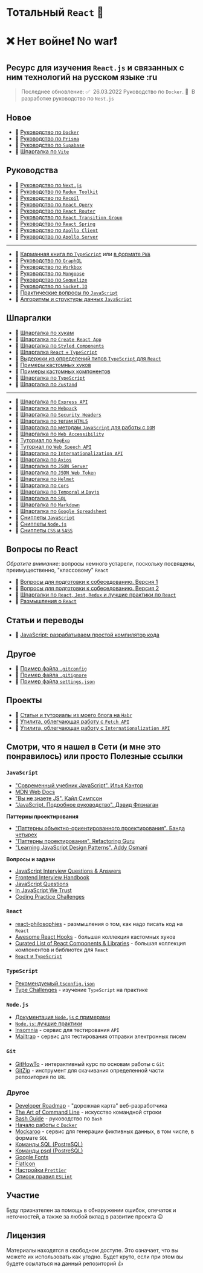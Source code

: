 # Тотальный `React` :metal:

# :x: Нет войне:heavy_exclamation_mark: No war:heavy_exclamation_mark:

## Ресурс для изучения `React.js` и связанных с ним технологий на русском языке :ru

> Последнее обновление: ✅&nbsp;&nbsp;26.03.2022 Руководство по `Docker`. 🔬&nbsp;&nbsp;В разработке руководство по `Nest.js`

## Новое

- :page_with_curl: [Руководство по `Docker`](./md/docker.md)
- :page_with_curl: [Руководство по `Prisma`](./md/prisma.md)
- :page_with_curl: [Руководство по `Supabase`](./md/supabase.md)
- :memo: [Шпаргалка по `Vite`](./md/vite.md)

## Руководства

- :page_with_curl: [Руководство по `Next.js`](./md/next.md)
- :page_with_curl: [Руководство по `Redux Toolkit`](./md/redux-toolkit.md)
- :page_with_curl: [Руководство по `Recoil`](./md/recoil.md)
- :page_with_curl: [Руководство по `React Query`](./md/react-query.md)
- :page_with_curl: [Руководство по `React Router`](./md/react-router.md)
- :page_with_curl: [Руководство по `React Transition Group`](./md/react-transition-group.md)
- :page_with_curl: [Руководство по `React Spring`](./md/react-spring.md)
- :page_with_curl: [Руководство по `Apollo Client`](./md/apollo/client.md)
- :page_with_curl: [Руководство по `Apollo Server`](./md/apollo/server.md)

---

- :page_with_curl: [Карманная книга по `TypeScript`](./md/ts.md) или [в формате `PWA`](https://typescript-handbook.ru/)
- :page_with_curl: [Руководство по `GraphQL`](./md/graphql.md)
- :page_with_curl: [Руководство по `Workbox`](./md/wb/wb.md)
- :page_with_curl: [Руководство по `Mongoose`](./md/mongoose.md)
- :page_with_curl: [Руководство по `Sequelize`](./md/sequelize.md)
- :page_with_curl: [Руководство по `Socket.IO`](./md/socket/README.md)
- :page_with_curl: [Практические вопросы по `JavaScript`](./md/js_questions.md)
- :page_with_curl: [Алгоритмы и структуры данных `JavaScript`](./md/js_algorithms.md)

## Шпаргалки

- :memo: [Шпаргалка по хукам](./md/hooks.md)
- :memo: [Шпаргалка по `Create React App`](./md/create-react-app.md)
- :memo: [Шпаргалка по `Styled Components`](./md/styled-components.md)
- :memo: [Шпаргалка `React` + `TypeScript`](./md/react-typescript.md)
- :memo: [Выдержки из определений типов `TypeScript` для `React`](./md/react-types.md)
- :memo: [Примеры кастомных хуков](./md/custom-hooks.md)
- :memo: [Примеры кастомных компонентов](./md/custom-components.md)
- :memo: [Шпаргалка по `TypeScript`](./md/ts_cheatsheet.md)
- :memo: [Шпаргалка по `Zustand`](./md/zustand.md)

---

- :memo: [Шпаргалка по `Express API`](./md/express-api.md)
- :memo: [Шпаргалка по `Webpack`](./md/webpack.md)
- :memo: [Шпаргалка по `Security Headers`](./md/security/security.md)
- :memo: [Шпаргалка по тегам `HTML5`](./md/html5.md)
- :memo: [Шпаргалка по методам `JavaScript` для работы с `DOM`](./md/js-dom.md)
- :memo: [Шпаргалка по `Web Accessibility`](./md/access/access.md)
- :memo: [Туториал по `RegExp`](./md/regexp/regexp.md)
- :memo: [Туториал по `Web Speech API`](./md/speech.md)
- :memo: [Шпаргалка по `Internationalization API`](./md/intl.md)
- :memo: [Шпаргалка по `Axios`](./md/axios.md)
- :memo: [Шпаргалка по `JSON Server`](./md/json-server/README.md)
- :memo: [Шпаргалка по `JSON Web Token`](./md/jsonwebtoken.md)
- :memo: [Шпаргалка по `Helmet`](./md/helmet.md)
- :memo: [Шпаргалка по `Cors`](./md/cors.md)
- :memo: [Шпаргалка по `Temporal` и `Dayjs`](./md/temporal.md)
- :memo: [Шпаргалка по `SQL`](./md/sql.md)
- :memo: [Шпаргалка по `Markdown`](./md/markdown.md)
- :memo: [Шпаргалка по `Google Spreadsheet`](./md/google-spreadsheet.md)
- :memo: [Сниппеты `JavaScript`](./md/snippets_javascript.md)
- :memo: [Сниппеты `Node.js`](./md/snippets_node.md)
- :memo: [Сниппеты `CSS` и `SASS`](./md/snippets_csssass.md)

## Вопросы по React

_Обратите внимание_: вопросы немного устарели, поскольку посвящены, преимущественно, "классовому" `React`

- :page_with_curl: [Вопросы для подготовки к собеседованию. Версия 1](./md/questions_react.md)
- :page_with_curl: [Вопросы для подготовки к собеседованию. Версия 2](./md/questions_react-v2.md)
- :memo: [Шпаргалки по `React`, `Jest`, `Redux` и лучшие практики по `React`](./md/cheatsheets-bestpractices.md)
- :memo: [Размышления о `React`](./md/react-philosophies.md)

## Статьи и переводы

- :memo: [JavaScript: разрабатываем простой компилятор кода](./md/articles/compiler_js.md)

## Другое

- :floppy_disk: [Пример файла `.gitconfig`](./assets/.gitconfig)
- :floppy_disk: [Пример файла `.gitignore`](./assets/.gitignore)
- :floppy_disk: [Пример файла `settings.json`](./assets/settings.json)

## Проекты

- :link: [Статьи и туториалы из моего блога на `Habr`](https://github.com/harryheman/Blog-Posts)
- :link: [Утилита, облегчающая работу с `Fetch API`](https://github.com/harryheman/simple-fetch)
- :link: [Утилита, облегчающая работу с `Internationalization API`](https://github.com/harryheman/easy-intl)

## Смотри, что я нашел в Сети (и мне это понравилось) или просто Полезные ссылки

### `JavaScript`

- ["Современный учебник JavaScript". Илья Кантор](https://learn.javascript.ru/)
- [MDN Web Docs](https://developer.mozilla.org/ru/)
- ["Вы не знаете JS". Кайл Симпсон](https://github.com/azat-io/you-dont-know-js-ru)
- ["JavaScript. Подробное руководство". Дэвид Флэнаган](./assets/books/definitive_guide.pdf)

__Паттерны проектирования__

- ["Паттерны объектно-ориентированного проектирования". Банда четырех](./assets/books/design_patterns.pdf)
- ["Паттерны проектирования". Refactoring Guru](https://refactoring.guru/ru/design-patterns)
- ["Learning JavaScript Design Patterns". Addy Osmani](https://addyosmani.com/resources/essentialjsdesignpatterns/book/)

__Вопросы и задачи__

- [JavaScript Interview Questions & Answers](https://github.com/sudheerj/javascript-interview-questions)
- [Frontend Interview Handbook](https://github.com/yangshun/front-end-interview-handbook/)
- [JavaScript Questions](https://github.com/lydiahallie/javascript-questions)
- [In JavaScript We Trust](https://github.com/yeungon/In-JavaScript-we-trust)
- [Coding Practice Challenges](https://edabit.com/challenges)

### `React`

- [react-philosophies](https://github.com/mithi/react-philosophies) - размышления о том, как надо писать код на `React`
- [Awesome React Hooks](https://github.com/rehooks/awesome-react-hooks) - большая коллекция кастомных хуков
- [Curated List of React Components & Libraries](https://github.com/brillout/awesome-react-components) - большая коллекция компонентов и библиотек для `React`
- [`React` и `TypeScript`](https://reactdev.ru/types/)

### `TypeScript`

- [Рекомендуемый `tsconfig.json`](https://www.npmjs.com/package/@tsconfig/recommended)
- [Type Challenges](https://github.com/type-challenges/type-challenges) - изучение `TypeScript` на практике

### `Node.js`

- [Документация `Node.js` с примерами](https://nodejsdev.ru/doc/)
- [`Node.js`: лучшие практики](https://github.com/goldbergyoni/nodebestpractices/blob/master/README.russian.md)
- [Insomnia](https://insomnia.rest/download) - сервис для тестирования `API`
- [Mailtrap](https://mailtrap.io/) - сервис для тестирования отправки электронных писем

### `Git`

- [GitHowTo](https://githowto.com/ru) - интерактивный курс по основам работы с `Git`
- [GitZip](http://kinolien.github.io/gitzip/) - инструмент для скачивания определенной части репозитория по `URL`

### Другое

- [Developer Roadmap](https://github.com/kamranahmedse/developer-roadmap) - "дорожная карта" веб-разработчика
- [The Art of Command Line](https://github.com/jlevy/the-art-of-command-line) - искусство командной строки
- [Bash Guide](https://github.com/Idnan/bash-guide) - руководство по `Bash`
- [Начало работы с `Docker`](https://docs.microsoft.com/ru-ru/visualstudio/docker/tutorials/docker-tutorial)
- [Mockaroo](https://www.mockaroo.com/) - сервис для генерации фиктивных данных, в том числе, в формате `SQL`
- [Команды SQL (PostreSQL)](https://postgrespro.ru/docs/postgresql/13/sql-commands)
- [Команды psql (PostreSQL)](https://postgrespro.ru/docs/postgresql/13/app-psql)
- [Google Fonts](https://fonts.google.com/)
- [FlatIcon](https://www.flaticon.com/)
- [Настройки `Prettier`](https://prettier.io/docs/en/options.html)
- [Список правил `ESLint`](https://eslint.org/docs/rules/)

## Участие

Буду признателен за помощь в обнаружении ошибок, опечаток и неточностей, а также за любой вклад в развитие проекта :wink:

## Лицензия

Материалы находятся в свободном доступе. Это означает, что вы можете их использовать как угодно. Будет круто, если при этом вы будете ссылаться на данный репозиторий :thumbsup:
